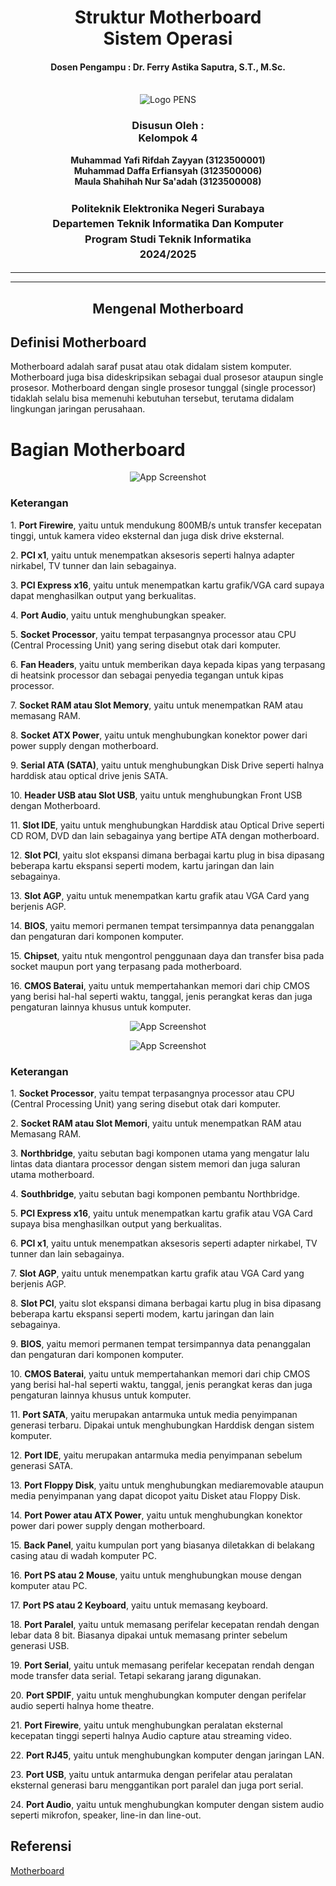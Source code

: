 <div align="center">
  <h1 style="text-align: center;font-weight: bold">Struktur Motherboard<br>Sistem Operasi</h1>
  <h4 style="text-align: center;">Dosen Pengampu : Dr. Ferry Astika Saputra, S.T., M.Sc.</h4>
</div>
<br/>
<div align="center">
  <img src="https://upload.wikimedia.org/wikipedia/id/4/44/Logo_PENS.png" alt="Logo PENS">
  <h3 style="text-align: center;">Disusun Oleh : <br>Kelompok 4</h3>
  <p style="text-align: center;">
    <strong>Muhammad Yafi Rifdah Zayyan (3123500001)</strong><br>
    <strong>Muhammad Daffa Erfiansyah (3123500006)</strong><br>
    <strong>Maula Shahihah Nur Sa'adah (3123500008)</strong>
  </p>

<h3 style="text-align: center;line-height: 1.5">Politeknik Elektronika Negeri Surabaya<br>Departemen Teknik Informatika Dan Komputer<br>Program Studi Teknik Informatika<br>2024/2025</h3>
  <hr><hr>
</div>
<h2 align="center">Mengenal Motherboard</h2>

## Definisi Motherboard

Motherboard adalah saraf pusat atau otak didalam sistem komputer. Motherboard juga bisa dideskripsikan sebagai dual prosesor ataupun single prosesor. Motherboard dengan single prosesor tunggal (single processor) tidaklah selalu bisa memenuhi kebutuhan tersebut, terutama didalam lingkungan jaringan perusahaan.

<h1>Bagian Motherboard</h1>
<div align="center">

![App Screenshot](https://raw.githubusercontent.com/daffaerfiansyah/System-Operation-3123500006/6dd34569840f627cd5d348a7ae3764b57b74fcc4/Minggu%202/Assets/komponen-motherboard.jpg)

</div>


<div>
  <h3><b>Keterangan</b></h3>

  <p>1. <b>Port Firewire</b>, yaitu untuk mendukung 800MB/s untuk transfer kecepatan tinggi, untuk kamera video eksternal dan juga disk drive eksternal.</p>
  <p>2. <b>PCI x1</b>, yaitu untuk menempatkan aksesoris seperti halnya adapter nirkabel, TV tunner dan lain sebagainya.</p>
  <p>3. <b>PCI Express x16</b>, yaitu untuk menempatkan kartu grafik/VGA card supaya dapat menghasilkan output yang berkualitas.</p>
  <p>4. <b>Port Audio</b>, yaitu untuk menghubungkan speaker.</p>
  <p>5. <b>Socket Processor</b>, yaitu tempat terpasangnya processor atau CPU (Central Processing Unit) yang sering disebut otak dari komputer.</p>
  <p>6. <b>Fan Headers</b>, yaitu untuk memberikan daya kepada kipas yang terpasang di heatsink processor dan sebagai penyedia tegangan untuk kipas processor.</p>
  <p>7. <b>Socket RAM atau Slot Memory</b>, yaitu untuk menempatkan RAM atau memasang RAM.</p>
  <p>8. <b>Socket ATX Power</b>, yaitu untuk menghubungkan konektor power dari power supply dengan motherboard.</p>
  <p>9. <b>Serial ATA (SATA)</b>, yaitu untuk menghubungkan Disk Drive seperti halnya harddisk atau optical drive jenis SATA.</p>
  <p>10. <b>Header USB atau Slot USB</b>, yaitu untuk menghubungkan Front USB dengan Motherboard.</p>
  <p>11. <b>Slot IDE</b>, yaitu untuk menghubungkan Harddisk atau Optical Drive seperti CD ROM, DVD dan lain sebagainya yang bertipe ATA dengan motherboard.</p>
  <p>12. <b>Slot PCI</b>, yaitu slot ekspansi dimana berbagai kartu plug in bisa dipasang beberapa kartu ekspansi seperti modem, kartu jaringan dan lain sebagainya.</p>
  <p>13. <b>Slot AGP</b>, yaitu untuk menempatkan kartu grafik atau VGA Card yang berjenis AGP.</p>
  <p>14. <b>BIOS</b>, yaitu memori permanen tempat tersimpannya data penanggalan dan pengaturan dari komponen komputer.</p>
  <p>15. <b>Chipset</b>, yaitu ntuk mengontrol penggunaan daya dan transfer bisa pada socket maupun port yang terpasang pada motherboard.</p>
  <p>16. <b>CMOS Baterai</b>, yaitu untuk mempertahankan memori dari chip CMOS yang berisi hal-hal seperti waktu, tanggal, jenis perangkat keras dan juga pengaturan lainnya khusus untuk komputer.</p>
</div>
<div align="center">

![App Screenshot](https://raw.githubusercontent.com/daffaerfiansyah/System-Operation-3123500006/6dd34569840f627cd5d348a7ae3764b57b74fcc4/Minggu%202/Assets/motherboard.jpg)

![App Screenshot](https://raw.githubusercontent.com/daffaerfiansyah/System-Operation-3123500006/6dd34569840f627cd5d348a7ae3764b57b74fcc4/Minggu%202/Assets/back-panel.jpg)
</div>



<div>
  <h3><b>Keterangan</b></h3>
  <p>1. <b>Socket Processor</b>, yaitu tempat terpasangnya processor atau CPU (Central Processing Unit) yang sering disebut otak dari komputer.</p>
  <p>2. <b>Socket RAM atau Slot Memori</b>, yaitu untuk menempatkan RAM atau Memasang RAM.</p>
  <p>3. <b>Northbridge</b>, yaitu sebutan bagi komponen utama yang mengatur lalu lintas data diantara processor dengan sistem memori dan juga saluran utama motherboard.</p>
  <p>4. <b>Southbridge</b>, yaitu sebutan bagi komponen pembantu Northbridge.</p>
  <p>5. <b>PCI Express x16</b>, yaitu untuk menempatkan kartu grafik atau VGA Card supaya bisa menghasilkan output yang berkualitas.</p>
  <p>6. <b>PCI x1</b>, yaitu untuk menempatkan aksesoris seperti adapter nirkabel, TV tunner dan lain sebagainya.</p>
  <p>7. <b>Slot AGP</b>, yaitu untuk menempatkan kartu grafik atau VGA Card yang berjenis AGP.</p>
  <p>8. <b>Slot PCI</b>, yaitu slot ekspansi dimana berbagai kartu plug in bisa dipasang beberapa kartu ekspansi seperti modem, kartu jaringan dan lain sebagainya.</p>
  <p>9. <b>BIOS</b>, yaitu memori permanen tempat tersimpannya data penanggalan dan pengaturan dari komponen komputer.</p>
  <p>10. <b>CMOS Baterai</b>, yaitu untuk mempertahankan memori dari chip CMOS yang berisi hal-hal seperti waktu, tanggal, jenis perangkat keras dan juga pengaturan lainnya khusus untuk komputer.</p>
  <p>11. <b>Port SATA</b>, yaitu merupakan antarmuka untuk media penyimpanan generasi terbaru. Dipakai untuk menghubungkan Harddisk dengan sistem komputer.
  <p>12. <b>Port IDE</b>, yaitu merupakan antarmuka media penyimpanan sebelum generasi SATA.</p>
  <p>13. <b>Port Floppy Disk</b>, yaitu untuk menghubungkan mediaremovable ataupun media penyimpanan yang dapat dicopot yaitu Disket atau Floppy Disk.</p>
  <p>14. <b>Port Power atau ATX Power</b>, yaitu untuk menghubungkan konektor power dari power supply dengan motherboard.</p>
  <p>15. <b>Back Panel</b>, yaitu kumpulan port yang biasanya diletakkan di belakang casing atau di wadah komputer PC.</p>
  <p>16. <b>Port PS atau 2 Mouse</b>, yaitu untuk menghubungkan mouse dengan komputer atau PC.</p>
  <p>17. <b>Port PS atau 2 Keyboard</b>, yaitu untuk memasang keyboard.</p>
  <p>18. <b>Port Paralel</b>, yaitu untuk memasang perifelar kecepatan rendah dengan lebar data 8 bit. Biasanya dipakai untuk memasang printer sebelum generasi USB.</p>
  <p>19. <b>Port Serial</b>, yaitu untuk memasang perifelar kecepatan rendah dengan mode transfer data serial. Tetapi sekarang jarang digunakan.</p>
  <p>20. <b>Port SPDIF</b>, yaitu untuk menghubungkan komputer dengan perifelar audio seperti halnya home theatre.</p>
  <p>21. <b>Port Firewire</b>, yaitu untuk menghubungkan peralatan eksternal kecepatan tinggi seperti halnya Audio capture atau streaming video.
  <p>22. <b>Port RJ45</b>, yaitu untuk menghubungkan komputer dengan jaringan LAN.</p>
  <p>23. <b>Port USB</b>, yaitu untuk antarmuka dengan perifelar atau peralatan eksternal generasi baru menggantikan port paralel dan juga port serial.</p>
  <p>24. <b>Port Audio</b>, yaitu untuk menghubungkan komputer dengan sistem audio seperti mikrofon, speaker, line-in dan line-out.</p>
</div>

## Referensi

[Motherboard](https://www.ilmupengetahuan.co.id/pengertian-dan-fungsi-komponen-motherboard/)


